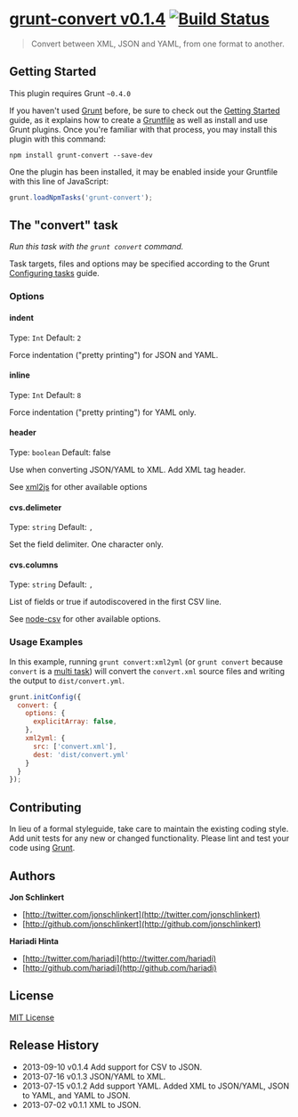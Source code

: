 # [grunt-convert v0.1.4](http://github.com/assemble/grunt-convert) [![Build Status](https://travis-ci.org/assemble/grunt-convert.png)](https://travis-ci.org/assemble/grunt-convert)

> Convert between XML, JSON and YAML, from one format to another.

## Getting Started
This plugin requires Grunt `~0.4.0`

If you haven't used [Grunt](http://gruntjs.com/) before, be sure to check out the [Getting Started](http://gruntjs.com/getting-started) guide, as it explains how to create a [Gruntfile](http://gruntjs.com/sample-gruntfile) as well as install and use Grunt plugins. Once you're familiar with that process, you may install this plugin with this command:

```shell
npm install grunt-convert --save-dev
```

One the plugin has been installed, it may be enabled inside your Gruntfile with this line of JavaScript:

```js
grunt.loadNpmTasks('grunt-convert');
```

## The "convert" task
_Run this task with the `grunt convert` command._

Task targets, files and options may be specified according to the Grunt [Configuring tasks](http://gruntjs.com/configuring-tasks) guide.


### Options

#### indent
Type: `Int`
Default: `2`

Force indentation ("pretty printing") for JSON and YAML.

#### inline
Type: `Int`
Default: `8`

Force indentation ("pretty printing")  for YAML only.

#### header
Type: `boolean`
Default: false

Use when converting JSON/YAML to XML. Add XML tag header.

See [xml2js](https://github.com/Leonidas-from-XIV/node-xml2js#options) for other available options

#### cvs.delimeter
Type: `string`
Default: `,`

Set the field delimiter. One character only.

#### cvs.columns
Type: `string`
Default: `,`

List of fields or true if autodiscovered in the first CSV line.

See [node-csv](https://github.com/wdavidw/node-csv/blob/master/doc/from.md#from.options) for other available options.


### Usage Examples
In this example, running `grunt convert:xml2yml` (or `grunt convert` because `convert` is a [multi task](http://gruntjs.com/creating-tasks#multi-tasks)) will convert the `convert.xml` source files and writing the output to `dist/convert.yml`.

```js
grunt.initConfig({
  convert: {
    options: {
      explicitArray: false,
    },
    xml2yml: {
      src: ['convert.xml'],
      dest: 'dist/convert.yml'
    }
  }
});
```

## Contributing
In lieu of a formal styleguide, take care to maintain the existing coding style. Add unit tests for any new or changed functionality. Please lint and test your code using [Grunt](http://gruntjs.com/).

## Authors

**Jon Schlinkert**

+ [http://twitter.com/jonschlinkert](http://twitter.com/jonschlinkert)
+ [http://github.com/jonschlinkert](http://github.com/jonschlinkert)

**Hariadi Hinta**

+ [http://twitter.com/hariadi](http://twitter.com/hariadi)
+ [http://github.com/hariadi](http://github.com/hariadi)


## License
[MIT License](LICENSE-MIT)

## Release History
* 2013-09-10    v0.1.4    Add support for CSV to JSON.
* 2013-07-16    v0.1.3    JSON/YAML to XML.
* 2013-07-15    v0.1.2    Add support YAML. Added XML to JSON/YAML, JSON to YAML, and YAML to JSON.
* 2013-07-02    v0.1.1    XML to JSON.
